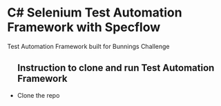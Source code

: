 # C# Selenium Test Automation Framework with Specflow
Test Automation Framework built for Bunnings Challenge 


<ul>
<h2>Instruction to clone and run Test Automation Framework </h2>
<li>Clone the repo</li>
  
  
</ul>
